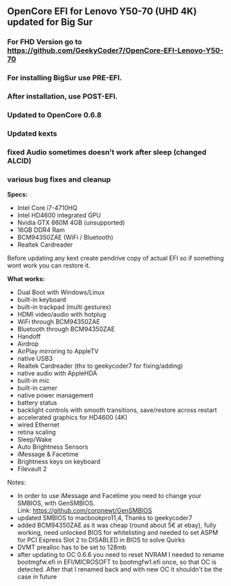 ## OpenCore EFI for Lenovo Y50-70 (UHD 4K) updated for Big Sur

### For FHD Version go to https://github.com/GeekyCoder7/OpenCore-EFI-Lenovo-Y50-70
### For installing BigSur use PRE-EFI.
### After installation, use POST-EFI.



### Updated to OpenCore 0.6.8
### Updated kexts
### fixed Audio sometimes doesn't work after sleep (changed ALCID)
### various bug fixes and cleanup

**Specs:**
  - Intel Core i7-4710HQ
  - Intel HD4600 integrated GPU
  - Nvidia GTX 860M 4GB (unsupported)
  - 16GB DDR4 Ram
  - BCM94350ZAE (WiFi / Bluetooth)
  - Realtek Cardreader 
 
 Before updating any kext create pendrive copy of actual EFI so if something wont
 work you can restore it.
 
 **What works:**
 
 - Dual Boot with Windows/Linux
 - built-in keyboard
 - built-in trackpad (multi gestures)
 - HDMI video/audio with hotplug
 - WiFi through BCM94350ZAE
 - Bluetooth through BCM94350ZAE
 - Handoff
 - Airdrop
 - AirPlay mirroring to AppleTV
 - native USB3
 - Realtek Cardreader (thx to geekycoder7 for fixing/adding)
 - native audio with AppleHDA
 - built-in mic
 - built-in camer
 - native power management
 - battery status
 - backlight controls with smooth transitions, save/restore across restart
 - accelerated graphics for HD4600 (4K)
 - wired Ethernet
 - retina scaling
 - Sleep/Wake
 - Auto Brightness Sensors
 - iMessage & Facetime
 - Brightness keys on keyboard
 - Filevault 2
 
 


Notes: 
- In order to use iMessage and Facetime you need to change your SMBIOS, with GenSMBIOS.<br>
Link: https://github.com/corpnewt/GenSMBIOS <br>
- updated SMBIOS to macbookpro11,4, Thanks to geekycoder7
- added BCM94350ZAE as it was cheap (round about 5€ at ebay), fully working, need unlocked BIOS for whitelisting and needed to set ASPM for PCI Express Slot 2 to DISABLED in BIOS to solve Quirks
- DVMT prealloc has to be set to 128mb
- after updating to OC 0.6.6 you need to reset NVRAM
  I needed to rename bootmgfw.efi in EFI/MICROSOFT to bootmgfw1.efi once, so that OC is detected. After that I renamed back and with new OC it shouldn't be the case in future

